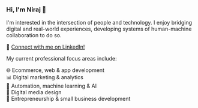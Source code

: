 ### Hi, I'm Niraj 👋

I'm interested in the intersection of people and technology. I enjoy bridging digital and real-world experiences, developing systems of human-machine collaboration to do so. 

🔗 [Connect with me on LinkedIn!](https://www.linkedin.com/in/its-niraj-singh/)

My current professional focus areas include:

🌐 Ecommerce, web & app development  
📊 Digital marketing & analytics  
🤖 Automation, machine learning & AI  
🎨 Digital media design  
🚀 Entrepreneurship & small business development

